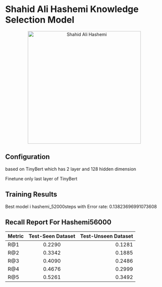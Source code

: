 # Shahid Ali Hashemi Knowledge Selection Model

<p align="center">
<img src="https://newsmedia.tasnimnews.com/Tasnim/Uploaded/Image/1393/04/04/139304041648187843080544.jpg" align="center"
     alt="Shahid Ali Hashemi" width="360"/>
</p>

## Configuration

based on TinyBert which has 2 layer and 128 hidden dimension

Finetune only last layer of TinyBert

## Training Results

Best model i hashemi_52000steps with Error rate: 0.13823696991073608


## Recall Report For Hashemi56000

| Metric        | Test-Seen Dataset  | Test-Unseen Dataset  |
| ------------- |:-------------:| -----:|
| R@1           | 0.2290      | 0.1281 |
| R@2           | 0.3342      |   0.1885 |
| R@3           | 0.4090      |    0.2486 |
| R@4           | 0.4676      |    0.2999 |
| R@5           | 0.5261      |    0.3492 |
